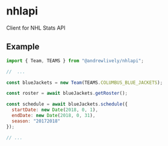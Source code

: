 # nhlapi

Client for NHL Stats API

## Example

```js
import { Team, TEAMS } from "@andrewlively/nhlapi";

//  ...

const blueJackets = new Team(TEAMS.COLUMBUS_BLUE_JACKETS);

const roster = await blueJackets.getRoster();

const schedule = await blueJackets.schedule({
  startDate: new Date(2018, 0, 1),
  endDate: new Date(2018, 0, 31),
  season: "20172018"
});

// ...
```
